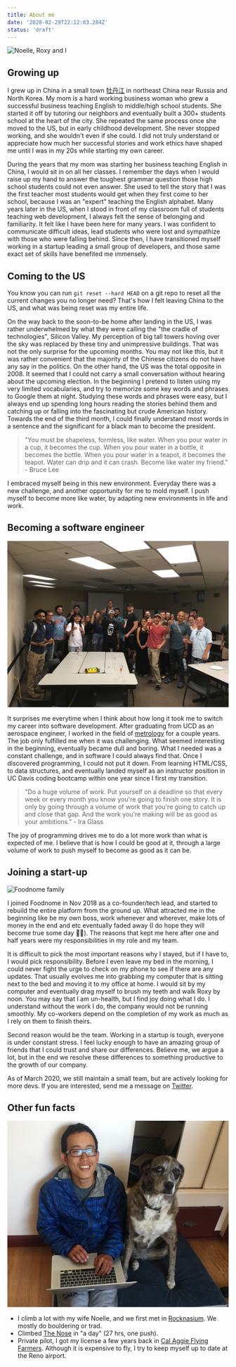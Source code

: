 ```yaml
---
title: About me
date: '2020-02-29T22:12:03.284Z'
status: 'draft'
---
```


![Noelle, Roxy and I](./fam.png)

## Growing up

I grew up in China in a small town [牡丹江](https://en.wikipedia.org/wiki/Mudanjiang) in northeast China near Russia and North Korea. My mom is a hard working business woman who grew a successful business teaching English to middle/high school students. She started it off by tutoring our neighbors and eventually built a 300+ students school at the heart of the city. She repeated the same process once she moved to the US, but in early childhood development. She never stopped working, and she wouldn't even if she could. I did not truly understand or appreciate how much her successful stories and work ethics have shaped me until I was in my 20s while starting my own career.

During the years that my mom was starting her business teaching English in China, I would sit in on all her classes. I remember the days when I would raise up my hand to answer the toughest grammar question those high school students could not even answer. She used to tell the story that I was the first teacher most students would get when they first come to her school, because I was an "expert" teaching the English alphabet. Many years later in the US, when I stood in front of my classroom full of students teaching web development, I always felt the sense of belonging and familiarity. It felt like I have been here for many years. I was confident to communicate difficult ideas, lead students who were lost and sympathize with those who were falling behind. Since then, I have transitioned myself working in a startup leading a small group of developers, and those same exact set of skills have benefited me immensely.

## Coming to the US

You know you can run `git reset --hard HEAD` on a git repo to reset all the current changes you no longer need? That's how I felt leaving China to the US, and what was being reset was my entire life.

On the way back to the soon-to-be home after landing in the US, I was rather underwhelmed by what they were calling the "the cradle of technologies", Silicon Valley. My perception of big tall towers hoving over the sky was replaced by these tiny and unimpressive buildings. That was not the only surprise for the upcoming months. You may not like this, but it was rather convenient that the majority of the Chinese citizens do not have any say in the politics. On the other hand, the US was the total opposite in 2008. It seemed that I could not carry a small conversation without hearing about the upcoming election. In the beginning I pretend to listen using my very limited vocabularies, and try to memorize some key words and phrases to Google them at night. Studying these words and phrases were easy, but I always end up spending long hours reading the stories behind them and catching up or falling into the fascinating but crude American history. Towards the end of the third month, I could finally understand most words in a sentence and the significant for a black man to become the president.

> "You must be shapeless, formless, like water. When you pour water in a cup, it becomes the cup. When you pour water in a bottle, it becomes the bottle. When you pour water in a teapot, it becomes the teapot. Water can drip and it can crash. Become like water my friend." - Bruce Lee

I embraced myself being in this new environment. Everyday there was a new challenge, and another opportunity for me to mold myself. I push myself to become more like water, by adapting new environments in life and work.

## Becoming a software engineer

![Teaching at UC Davis](./teaching.jpeg)

It surprises me everytime when I think about how long it took me to switch my career into software development. After graduating from UCD as an aerospace engineer, I worked in the field of [metrology](https://en.wikipedia.org/wiki/Metrology) for a couple years. The job only fulfilled me when it was challenging. What seemed interesting in the beginning, eventually became dull and boring. What I needed was a constant challenge, and in software I could always find that. Once I discovered programming, I could not put it down. From learning HTML/CSS, to data structures, and eventually landed myself as an instructor position in UC Davis coding bootcamp within one year since I first my transition.

> "Do a huge volume of work. Put yourself on a deadline so that every week or every month you know you're going to finish one story. It is only by going through a volume of work that you're going to catch up and close that gap. And the work you're making will be as good as your ambitions." - Ira Glass

The joy of programming drives me to do a lot more work than what is expected of me. I believe that is how I could be good at it, through a large volume of work to push myself to become as good as it can be.

## Joining a start-up

![Foodnome family](./foodnome.jpg)

I joined Foodnome in Nov 2018 as a co-founder/tech lead, and started to rebuild the entire platform from the ground up. What attracted me in the beginning like be my own boss, work whenever and wherever, make lots of money in the end and etc eventually faded away (I do hope they will become true some day 🤞🏽). The reasons that kept me here after one and half years were my responsibilities in my role and my team.

It is difficult to pick the most important reasons why I stayed, but if I have to, I would pick responsibility. Before I even leave my bed in the morning, I could never fight the urge to check on my phone to see if there are any updates. That usually evolves me into grabbing my computer that is sitting next to the bed and moving it to my office at home. I would sit by my computer and eventually drag myself to brush my teeth and walk Roxy by noon. You may say that I am un-health, but I find joy doing what I do. I understand without the work I do, the company would not be running smoothly. My co-workers depend on the completion of my work as much as I rely on them to finish theirs.

Second reason would be the team. Working in a startup is tough, everyone is under constant stress. I feel lucky enough to have an amazing group of friends that I could trust and share our differences. Believe me, we argue a lot, but in the end we resolve these differences to something productive to the growth of our company.

As of March 2020, we still maintain a small team, but are actively looking for more devs. If you are interested, send me a message on [Twitter](https://twitter.com/leog0esger).

## Other fun facts

![Roxy and I](./me.jpg)

- I climb a lot with my wife Noelle, and we first met in [Rocknasium](http://www.rocknasium.com/). We mostly do bouldering or trad.
- Climbed [The Nose](<https://en.wikipedia.org/wiki/The_Nose_(El_Capitan)>) in "a day" (27 hrs, one push).
- Private pilot, I got my license a few years back in [Cal Aggie Flying Farmers](https://www.calaggieflyers.com/). Although it is expensive to fly, I try to keep myself up to date at the Reno airport.
